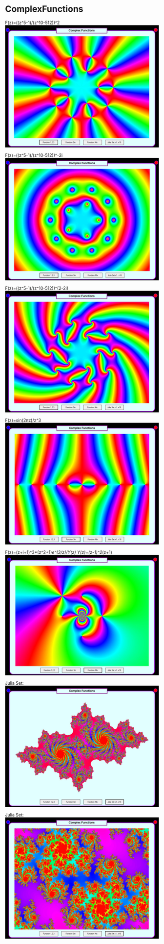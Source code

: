 ﻿# ComplexFunctions
F(z)=((z^5-1)/(z^10-512))^2
![](./images/Untitled1.jpg)

F(z)=((z^5-1)/(z^10-512))^-2i
![](./images/Untitled2.jpg)

F(z)=((z^5-1)/(z^10-512))^(2-2i)
![](./images/Untitled3.jpg)

F(z)=sin(2πz)/z^3
![](./images/Untitled4.jpg)

F(z)=(z+i+1)^3*(z^2+1)*e^(3/z)/Y(z)
Y(z)=(z-1)^2*(z+1)
![](./images/Untitled5.jpg)

Julia Set:
![](./images/Untitled6.jpg)

Julia Set:
![](./images/Untitled7.jpg)
